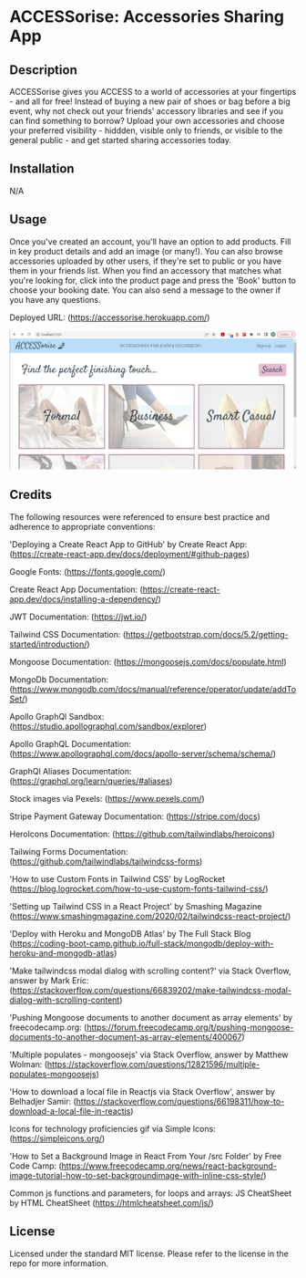 # ACCESSorise: Accessories Sharing App

## Description

ACCESSorise gives you ACCESS to a world of accessories at your fingertips - and all for free! Instead of buying a new pair of shoes or bag before a big event, why not check out your friends' accessory libraries and see if you can find something to borrow? Upload your own accessories and choose your preferred visibility - hiddden, visible only to friends, or visible to the general public - and get started sharing accessories today.

## Installation

N/A

## Usage

Once you've created an account, you'll have an option to add products. Fill in key product details and add an image (or many!). You can also browse accessories uploaded by other users, if they're set to public or you have them in your friends list. When you find an accessory that matches what you're looking for, click into the product page and press the 'Book' button to choose your booking date. You can also send a message to the owner if you have any questions.

Deployed URL: (https://accessorise.herokuapp.com/)

![Screenshot of home page](./client/src/assets/images/homepage-screenshot.png)

## Credits

The following resources were referenced to ensure best practice and adherence to appropriate conventions:

'Deploying a Create React App to GitHub' by Create React App: (https://create-react-app.dev/docs/deployment/#github-pages)

Google Fonts: (https://fonts.google.com/)

Create React App Documentation: (https://create-react-app.dev/docs/installing-a-dependency/)

JWT Documentation: (https://jwt.io/)

Tailwind CSS Documentation: (https://getbootstrap.com/docs/5.2/getting-started/introduction/)

Mongoose Documentation: (https://mongoosejs.com/docs/populate.html)

MongoDb Documentation: (https://www.mongodb.com/docs/manual/reference/operator/update/addToSet/)

Apollo GraphQl Sandbox: (https://studio.apollographql.com/sandbox/explorer)

Apollo GraphQL Documentation: (https://www.apollographql.com/docs/apollo-server/schema/schema/)

GraphQl Aliases Documentation: (https://graphql.org/learn/queries/#aliases)

Stock images via Pexels: (https://www.pexels.com/)

Stripe Payment Gateway Documentation: (https://stripe.com/docs)

HeroIcons Documentation: (https://github.com/tailwindlabs/heroicons)

Tailwing Forms Documentation: (https://github.com/tailwindlabs/tailwindcss-forms)

'How to use Custom Fonts in Tailwind CSS' by LogRocket (https://blog.logrocket.com/how-to-use-custom-fonts-tailwind-css/)

'Setting up Tailwind CSS in a React Project' by Smashing Magazine (https://www.smashingmagazine.com/2020/02/tailwindcss-react-project/)

'Deploy with Heroku and MongoDB Atlas' by The Full Stack Blog (https://coding-boot-camp.github.io/full-stack/mongodb/deploy-with-heroku-and-mongodb-atlas)

'Make tailwindcss modal dialog with scrolling content?' via Stack Overflow, answer by Mark Eric: (https://stackoverflow.com/questions/66839202/make-tailwindcss-modal-dialog-with-scrolling-content)

'Pushing Mongoose documents to another document as array elements' by freecodecamp.org: (https://forum.freecodecamp.org/t/pushing-mongoose-documents-to-another-document-as-array-elements/400067)

'Multiple populates - mongoosejs' via Stack Overflow, answer by Matthew Wolman: (https://stackoverflow.com/questions/12821596/multiple-populates-mongoosejs)

'How to download a local file in Reactjs via Stack Overflow', answer by Belhadjer Samir: (https://stackoverflow.com/questions/66198311/how-to-download-a-local-file-in-reactjs)

Icons for technology proficiencies gif via Simple Icons: (https://simpleicons.org/)

'How to Set a Background Image in React From Your /src Folder' by Free Code Camp: (https://www.freecodecamp.org/news/react-background-image-tutorial-how-to-set-backgroundimage-with-inline-css-style/)



Common js functions and parameters, for loops and arrays: JS CheatSheet by HTML CheatSheet (https://htmlcheatsheet.com/js/)

## License

Licensed under the standard MIT license. Please refer to the license in the repo for more information.
